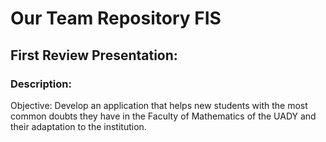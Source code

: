 # Our Team Repository FIS

## First Review Presentation:

### Description:
Objective: Develop an application that helps new students with the most common doubts they have in the Faculty of Mathematics of the UADY and their adaptation to the institution.

